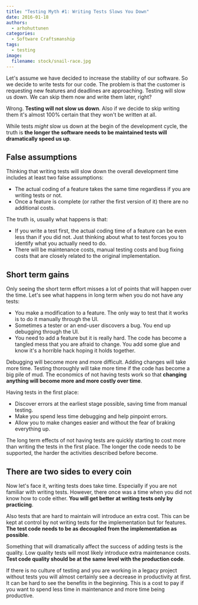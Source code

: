```yaml
---
title: "Testing Myth #1: Writing Tests Slows You Down"
date: 2016-01-18
authors:
  - arhohuttunen
categories:
  - Software Craftsmanship
tags:
  - testing
image:
  filename: stock/snail-race.jpg
---
```


Let's assume we have decided to increase the stability of our software. So we decide to write tests for our code. The problem is that the customer is requesting new features and deadlines are approaching. Testing will slow us down. We can skip them now and write them later, right?

Wrong. **Testing will not slow us down**. Also if we decide to skip writing them it's almost 100% certain that they won't be written at all.

While tests _might_ slow us down at the begin of the development cycle, the truth is **the longer the software needs to be maintained tests will dramatically speed us up**.

## False assumptions

Thinking that writing tests will slow down the overall development time includes at least two false assumptions:

- The actual coding of a feature takes the same time regardless if you are writing tests or not.
- Once a feature is complete (or rather the first version of it) there are no additional costs.

The truth is, usually what happens is that:

- If you write a test first, the actual coding time of a feature can be even less than if you did not. Just thinking about what to test forces you to identify what you actually need to do.
- There will be maintenance costs, manual testing costs and bug fixing costs that are closely related to the original implementation.

## Short term gains

Only seeing the short term effort misses a lot of points that will happen over the time. Let's see what happens in long term when you do not have any tests:

- You make a modification to a feature. The only way to test that it works is to do it manually through the UI.
- Sometimes a tester or an end-user discovers a bug. You end up debugging through the UI.
- You need to add a feature but it is really hard. The code has become a tangled mess that you are afraid to change. You add some glue and know it's a horrible hack hoping it holds together.

Debugging will become more and more difficult. Adding changes will take more time. Testing thoroughly will take more time if the code has become a big pile of mud. The economics of not having tests work so that **changing anything will become more and more costly over time**.

Having tests in the first place:

- Discover errors at the earliest stage possible, saving time from manual testing.
- Make you spend less time debugging and help pinpoint errors.
- Allow you to make changes easier and without the fear of braking everything up.

The long term effects of not having tests are quickly starting to cost more than writing the tests in the first place. The longer the code needs to be supported, the harder the activities described before become.

## There are two sides to every coin

Now let's face it, writing tests does take time. Especially if you are not familiar with writing tests. However, there once was a time when you did not know how to code either. **You will get better at writing tests only by practicing**.

Also tests that are hard to maintain will introduce an extra cost. This can be kept at control by not writing tests for the implementation but for features. **The test code needs to be as decoupled from the implementation as possible**.

Something that will dramatically affect the success of adding tests is the quality. Low quality tests will most likely introduce extra maintenance costs. **Test code quality should be at the same level with the production code**.

If there is no culture of testing and you are working in a legacy project without tests you will almost certainly see a decrease in productivity at first. It can be hard to see the benefits in the beginning. This is a cost to pay if you want to spend less time in maintenance and more time being productive.
